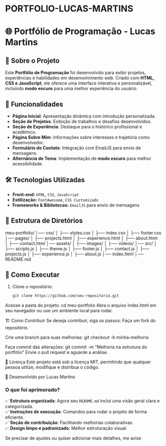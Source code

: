 # PORTFOLIO-LUCAS-MARTINS

# 🌐 Portfólio de Programação - Lucas Martins

## 📌 Sobre o Projeto
Este **Portfólio de Programação** foi desenvolvido para exibir projetos, experiências e habilidades em desenvolvimento web. Criado com **HTML, CSS e JavaScript**, ele oferece uma interface interativa e personalizável, incluindo **modo escuro** para uma melhor experiência do usuário.

## 🚀 Funcionalidades
- **Página Inicial**: Apresentação dinâmica com introdução personalizada.
- **Seção de Projetos**: Exibição de trabalhos e desafios desenvolvidos.
- **Seção de Experiência**: Destaque para o histórico profissional e acadêmico.
- **Página Sobre Mim**: Informações sobre interesses e trajetória como desenvolvedor.
- **Formulário de Contato**: Integração com EmailJS para envio de mensagens.
- **Alternância de Tema**: Implementação de **modo escuro** para melhor acessibilidade.

## 🛠️ Tecnologias Utilizadas
- **Front-end:** `HTML`, `CSS`, `JavaScript`
- **Estilização:** `FontAwesome`, `CSS Customizado`
- **Frameworks & Bibliotecas:** `EmailJS` para envio de mensagens

## 📂 Estrutura de Diretórios
meu-portfolio/ │── css/ │ ├── styles.css │ ├── index.css │ ├── footer.css │── pages/ │ ├── projects.html │ ├── experience.html │ ├── about.html │ ├── contact.html │── assets/ │ ├── images/ │ ├── videos/ │── src/ │ ├── scripts.js │ ├── theme.js │ ├── footer.js │ ├── contact.js │ ├── projects.js │ ├── experience.js │ ├── about.js │── index.html │── README.md


## 🎯 Como Executar
1. Clone o repositório:
   ```bash
   git clone https://github.com/seu-repositorio.git
   
Acesse a pasta do projeto:
cd meu-portfolio
Abra o arquivo index.html em seu navegador ou use um ambiente local para rodar.

🏗️ Como Contribuir
Se deseja contribuir, siga os passos:
Faça um fork do repositório.

Crie uma branch para suas melhorias:
git checkout -b minha-melhoria

Faça commit das alterações:
git commit -m "Melhoria na estrutura do portfólio"
Envie o pull request e aguarde a análise.

📜 Licença
Este projeto está sob a licença MIT, permitindo que qualquer pessoa utilize, modifique e distribua o código.

🚀 Desenvolvido por Lucas Martins

### **O que foi aprimorado?**
✅ **Estrutura organizada**: Agora seu `README.md` inclui uma visão geral clara e categorizada.  
✅ **Instruções de execução**: Comandos para rodar o projeto de forma eficiente.  
✅ **Seção de contribuição**: Facilitando melhorias colaborativas.  
✅ **Design limpo e padronizado**: Melhor estruturação visual.  

Se precisar de ajustes ou quiser adicionar mais detalhes, me avise


